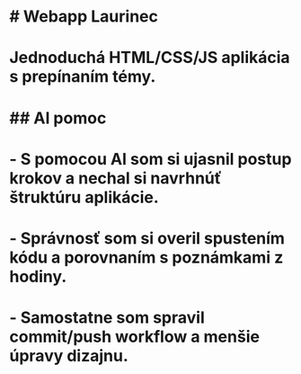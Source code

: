 # \# Webapp Laurinec

# 

# Jednoduchá HTML/CSS/JS aplikácia s prepínaním témy.

# 

# \## AI pomoc

# \- S pomocou AI som si ujasnil postup krokov a nechal si navrhnúť štruktúru aplikácie.

# \- Správnosť som si overil spustením kódu a porovnaním s poznámkami z hodiny.

# \- Samostatne som spravil commit/push workflow a menšie úpravy dizajnu.

